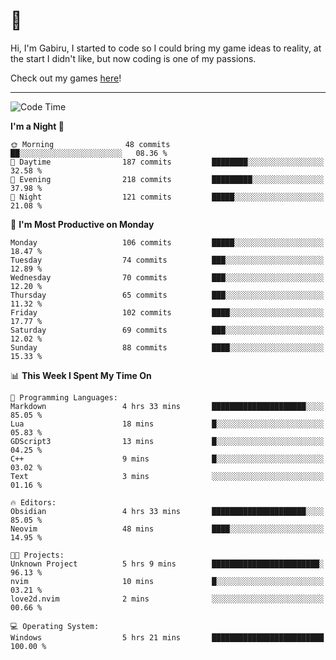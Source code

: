 # 🐀

Hi, I'm Gabiru, I started to code so I could bring my game ideas to reality, at the start I didn't like, but now coding is one of my passions.

Check out my games [here](https://gabiru.art/projetos/)!

---

<!--START_SECTION:waka-->
![Code Time](http://img.shields.io/badge/Code%20Time-316%20hrs%2036%20mins-blue)

**I'm a Night 🦉** 

```text
🌞 Morning                48 commits          ██░░░░░░░░░░░░░░░░░░░░░░░   08.36 % 
🌆 Daytime                187 commits         ████████░░░░░░░░░░░░░░░░░   32.58 % 
🌃 Evening                218 commits         █████████░░░░░░░░░░░░░░░░   37.98 % 
🌙 Night                  121 commits         █████░░░░░░░░░░░░░░░░░░░░   21.08 % 
```
📅 **I'm Most Productive on Monday** 

```text
Monday                   106 commits         █████░░░░░░░░░░░░░░░░░░░░   18.47 % 
Tuesday                  74 commits          ███░░░░░░░░░░░░░░░░░░░░░░   12.89 % 
Wednesday                70 commits          ███░░░░░░░░░░░░░░░░░░░░░░   12.20 % 
Thursday                 65 commits          ███░░░░░░░░░░░░░░░░░░░░░░   11.32 % 
Friday                   102 commits         ████░░░░░░░░░░░░░░░░░░░░░   17.77 % 
Saturday                 69 commits          ███░░░░░░░░░░░░░░░░░░░░░░   12.02 % 
Sunday                   88 commits          ████░░░░░░░░░░░░░░░░░░░░░   15.33 % 
```


📊 **This Week I Spent My Time On** 

```text
💬 Programming Languages: 
Markdown                 4 hrs 33 mins       █████████████████████░░░░   85.05 % 
Lua                      18 mins             █░░░░░░░░░░░░░░░░░░░░░░░░   05.83 % 
GDScript3                13 mins             █░░░░░░░░░░░░░░░░░░░░░░░░   04.25 % 
C++                      9 mins              █░░░░░░░░░░░░░░░░░░░░░░░░   03.02 % 
Text                     3 mins              ░░░░░░░░░░░░░░░░░░░░░░░░░   01.16 % 

🔥 Editors: 
Obsidian                 4 hrs 33 mins       █████████████████████░░░░   85.05 % 
Neovim                   48 mins             ████░░░░░░░░░░░░░░░░░░░░░   14.95 % 

🐱‍💻 Projects: 
Unknown Project          5 hrs 9 mins        ████████████████████████░   96.13 % 
nvim                     10 mins             █░░░░░░░░░░░░░░░░░░░░░░░░   03.21 % 
love2d.nvim              2 mins              ░░░░░░░░░░░░░░░░░░░░░░░░░   00.66 % 

💻 Operating System: 
Windows                  5 hrs 21 mins       █████████████████████████   100.00 % 
```


<!--END_SECTION:waka-->
